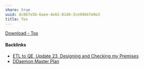 ```yaml
---
share: true
uuid: dc867e5b-6aee-4e82-8140-3ce94047e0e3
title: Tox
---
```

[Download - Tox](https://tox.chat/download.html)

#### Backlinks

* [ETL to QE, Update 23, Designing and Checking my Premises](/2bd9365f-daba-418c-bbe8-3aed2804909d)
* [DDaemon Master Plan](/58fef7f0-c9dc-44b3-949f-1c034bc24cf2)